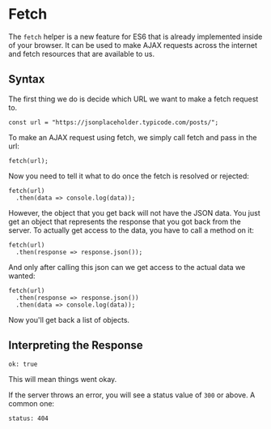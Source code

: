 # Fetch

The `fetch` helper is a new feature for ES6 that is already implemented inside of your browser. It can be used to make AJAX requests across the internet and fetch resources that are available to us.


## Syntax

The first thing we do is decide which URL we want to make a fetch request to.

```
const url = "https://jsonplaceholder.typicode.com/posts/";
```

To make an AJAX request using fetch, we simply call fetch and pass in the url:

```
fetch(url);
```

Now you need to tell it what to do once the fetch is resolved or rejected:

```
fetch(url)
  .then(data => console.log(data));
```

However, the object that you get back will not have the JSON data. You just get an object that represents the response that you got back from the server. To actually get access to the data, you have to call a method on it:

```
fetch(url)
  .then(response => response.json());
```

And only after calling this json can we get access to the actual data we wanted:

```
fetch(url)
  .then(response => response.json())
  .then(data => console.log(data));
```

Now you'll get back a list of objects.


## Interpreting the Response

```
ok: true
```

This will mean things went okay.

If the server throws an error, you will see a status value of `300` or above. A common one:

```
status: 404
```